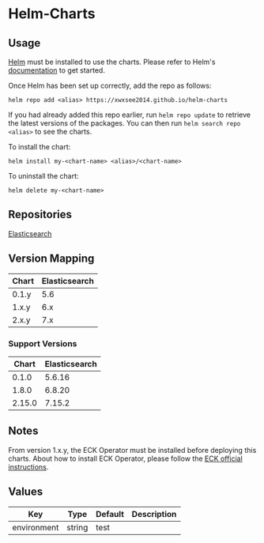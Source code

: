 # Helm-Charts

## Usage

[Helm](https://helm.sh) must be installed to use the charts.  Please refer to Helm's [documentation](https://helm.sh/docs) to get started.

Once Helm has been set up correctly, add the repo as follows:

    helm repo add <alias> https://xwxsee2014.github.io/helm-charts

If you had already added this repo earlier, run `helm repo update` to retrieve the latest versions of the packages.  You can then run `helm search repo <alias>` to see the charts.

To install the <chart-name> chart:

    helm install my-<chart-name> <alias>/<chart-name>

To uninstall the chart:

    helm delete my-<chart-name>

## Repositories

[Elasticsearch](https://github.com/xwxsee2014/helm-charts/blob/gh-pages/docs/elasticsearch.md)

## Version Mapping

| Chart       | Elasticsearch |
| ----------- | -----------   |
| 0.1.y       | 5.6           |
| 1.x.y       | 6.x           |
| 2.x.y       | 7.x           |

### Support Versions

| Chart       | Elasticsearch |
| ----------- | -----------   |
| 0.1.0       | 5.6.16        |
| 1.8.0       | 6.8.20        |
| 2.15.0      | 7.15.2        |

## Notes

From version 1.x.y, the ECK Operator must be installed before deploying this charts. About how to install ECK Operator, please follow the [ECK official instructions](https://www.elastic.co/guide/en/cloud-on-k8s/current/k8s-install-helm.html#k8s-install-helm).

## Values

| Key         | Type   | Default     | Description |
| ----------- | ------ | ----------- | ----------- |
| environment | string | test        |             |
